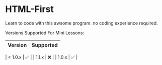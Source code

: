 # HTML-First

Learn to code with this awsome program.
no coding experience required.

Versions Supported For Mini Lessons:

| Version | Supported          |
| ------- | ------------------ |

| < 1.0.x | :white_check_mark: |
| 1.1.x   | :x:                |
| 1.0.x   | :white_check_mark: |
